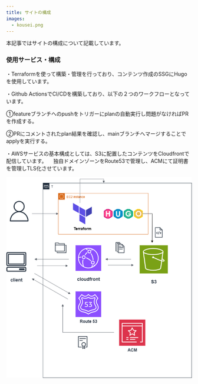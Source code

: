 ```yaml
---
title: サイトの構成
images:
  - kousei.png
---
```


本記事ではサイトの構成について記載しています。



### 使用サービス・構成

・Terraformを使って構築・管理を行っており、コンテンツ作成のSSGにHugoを使用しています。

・Github ActionsでCI/CDを構築しており、以下の２つのワークフローとなっています。 

   ①featureブランチへのpushをトリガーにplanの自動実行し問題がなければPRを作成する。

   ②PRにコメントされたplan結果を確認し、mainブランチへマージすることでapplyを実行する。

・AWSサービスの基本構成としては、S3に配置したコンテンツをCloudfrontで配信しています。
　独自ドメインゾーンをRoute53で管理し、ACMにて証明書を管理しTLS化させています。
  

![アーキテクチャ](kousei.png)
